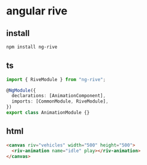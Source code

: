 # angular rive

## install

```sh
npm install ng-rive
```

## ts

```ts
import { RiveModule } from "ng-rive";

@NgModule({
  declarations: [AnimationComponent],
  imports: [CommonModule, RiveModule],
})
export class AnimationModule {}
```

## html

```html
<canvas riv="vehicles" width="500" height="500">
  <riv-animation name="idle" play></riv-animation>
</canvas>
```
